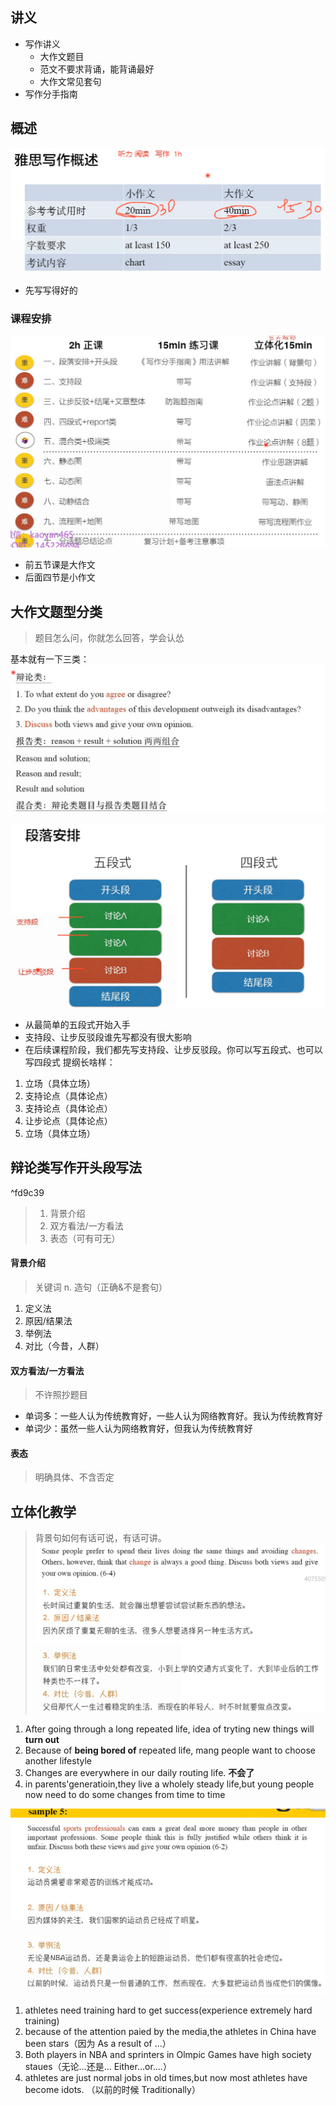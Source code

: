 ## 讲义
+ 写作讲义
	+ 大作文题目
	+ 范文不要求背诵，能背诵最好
	+ 大作文常见套句
+ 写作分手指南

## 概述
![image.png](https://raw.githubusercontent.com/formoree/PicGO-Picture/master/202307042103155.png)
+ 先写写得好的
### 课程安排
![image.png](https://raw.githubusercontent.com/formoree/PicGO-Picture/master/202307042104803.png)
+ 前五节课是大作文
+ 后面四节是小作文

## 大作文题型分类
> 题目怎么问，你就怎么回答，学会认怂

基本就有一下三类：
![image.png](https://raw.githubusercontent.com/formoree/PicGO-Picture/master/202307042113711.png)

![image.png](https://raw.githubusercontent.com/formoree/PicGO-Picture/master/202307042116672.png)
+ 从最简单的五段式开始入手
+ 支持段、让步反驳段谁先写都没有很大影响
+ 在后续课程阶段，我们都先写支持段、让步反驳段。你可以写五段式、也可以写四段式
提纲长啥样：
1. 立场（具体立场）
2. 支持论点（具体论点）
3. 支持论点（具体论点）
4. 让步论点（具体论点）
5. 立场（具体立场）

## 辩论类写作开头段写法

^fd9c39
> 1. 背景介绍
> 2. 双方看法/一方看法
> 3. 表态（可有可无）
#### 背景介绍
> 关键词 n. 造句（正确&不是套句）
1. 定义法
2. 原因/结果法
3. 举例法
4. 对比（今昔，人群）
#### 双方看法/一方看法
> 不许照抄题目
+ 单词多：一些人认为传统教育好，一些人认为网络教育好。我认为传统教育好
+ 单词少：虽然一些人认为网络教育好，但我认为传统教育好
#### 表态
> 明确具体、不含否定

## 立体化教学
> 背景句如何有话可说，有话可讲。
![image.png](https://raw.githubusercontent.com/formoree/PicGO-Picture/master/202307051438695.png)
1. After going through a long repeated life,  idea of tryting new things will **turn out**
2. Because of **being bored of** repeated life, mang people want to choose another lifestyle
3. Changes are everywhere in our daily routing life. **不会了**
4. in parents'generatioin,they live a wholely steady life,but young people now need to do some changes from time to time

![image.png](https://raw.githubusercontent.com/formoree/PicGO-Picture/master/202307051508490.png)
1. athletes need training hard to get success(experience extremely hard training)
2. because of the attention paied by the media,the athletes in China have been stars（因为 As a result of ...）
3. Both players in NBA and sprinters in Olmpic Games have high society staues（无论...还是... Either...or....）
4. athletes are just normal jobs in old times,but now most athletes have become idots. （以前的时候 Traditionally）